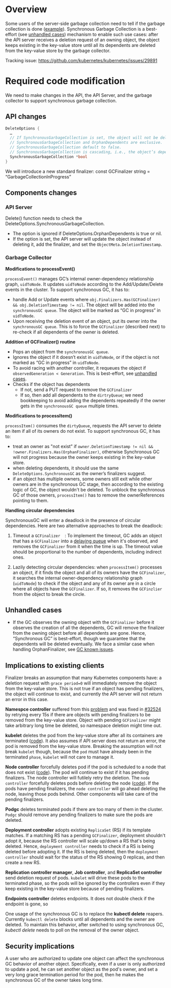 # Overview

Some users of the server-side garbage collection need to tell if the garbage collection is done ([example](https://github.com/kubernetes/kubernetes/issues/19701#issuecomment-236997077)). Synchronous Garbage Collection is a best-effort (see [unhandled cases](#unhandled-cases)) mechanism to enable such use cases: after the API server receives a deletion request of an owning object, the object keeps existing in the key-value store until all its dependents are deleted from the key-value store by the garbage collector.

Tracking issue: https://github.com/kubernetes/kubernetes/issues/29891

# Required code modification

We need to make changes in the API, the API Server, and the garbage collector to support synchronous garbage collection.

## API changes
```go
DeleteOptions {
  …
  // If SynchronousGarbageCollection is set, the object will not be deleted immediately. Instead, a GarbageCollectionInProgress finalizer will be placed on the object. The garbage collector will remove the finalizer from the object when all depdendents are deleted.
  // SynchronousGarbageCollection and OrphanDependents are exclusive.
  // SynchronousGarbageCollection default to false.
  // SynchronousGarbageCollection is cascading, i.e., the object’s dependents will be deleted with the same SynchronousGarbageCollection.
  SynchronousGarbageCollection *bool
}
```

We will introduce a new standard finalizer: const GCFinalizer string = “GarbageCollectionInProgress”

## Components changes

### API Server

Delete() function needs to check the DeleteOptions.SynchronousGarbageCollection. 

* The option is ignored if DeleteOptions.OrphanDependents is true or nil. 
* If the option is set, the API server will update the object instead of deleting it, add the finalizer, and set the `ObjectMeta.DeletionTimestamp`.

### Garbage Collector

**Modifications to processEvent()**

`processEvent()` manages GC’s internal owner-dependency relationship graph, `uidToNode`. It updates `uidToNode` according to the Add/Update/Delete events in the cluster. To support synchronous GC, it has to:

* handle Add or Update events where `obj.Finalizers.Has(GCFinalizer) && obj.DeletionTimestamp != nil`. The object will be added into the `synchronousGC queue`. The object will be marked as “GC in progress” in `uidToNode`.
* Upon receiving the deletion event of an object, put its owner into the `synchronousGC queue`. This is to force the `GCFinalizer` (described next) to re-check if all dependents of the owner is deleted.

**Addition of GCFinalizer() routine**

* Pops an object from the `synchronousGC queue`.
* Ignores the object if it doesn’t exist in `uidToNode`, or if the object is not marked as “GC in progress” in `uidToNode`.
* To avoid racing with another controller, it requeues the object if `observedGeneration < Generation`. This is best-effort, see [unhandled cases](#unhandled-cases).
* Checks if the object has dependents
  * If not, send a PUT request to remove the `GCFinalizer`
  * If so, then add all dependents to the `dirtryQueue`; we need bookkeeping to avoid adding the dependents repeatedly if the owner gets in the `synchronousGC queue` multiple times. 

**Modifications to processItem()**

`processItem()` consumes the `dirtyQueue`, requests the API server to delete an item if all of its owners do not exist. To support synchronous GC, it has to:

* treat an owner as "not exist" if `owner.DeletionTimestamp != nil && !owner.Finalizers.Has(OrphanFinalizer)`, otherwise Synchronous GC will not progress because the owner keeps existing in the key-value store. 
* when deleting dependents, it should use the same `DeleteOptions.SynchronousGC` as the owner’s finalizers suggest.
* if an object has multiple owners, some owners still exit while other owners are in the synchronous GC stage, then according to the existing logic of GC, the object wouldn't be deleted. To unblock the synchronous GC of those owners, `processItem()` has to remove the ownerReferences pointing to them. 

**Handling circular dependencies**

SynchronousGC will enter a deadlock in the presence of circular dependencies. Here are two alternative approaches to break the deadlock:

1. Timeout a `GCFinalizer  `: To implement the timeout, GC adds an object that has a `GCFinalizer` into a [delaying queue](../../pkg/util/workqueue/delaying_queue.go) when it's observed, and removes the `GCFinalizer` from it when the time is up. The timeout value should be proportional to the number of dependents, including indirect ones.

2. Lazily detecting circular dependencies: when `processItem()` processes an object, if it finds the object and all of its owners have the `GCFinalizer`, it searches the internal owner-dependency relationship graph (`uidToNode`) to check if the object and any of its owner are in a circle where all objects have the `GCFinalizer`. If so, it removes the `GCFinzlier` from the object to break the circle.

## Unhandled cases
* If the GC observes the owning object with the `GCFinalizer` before it observes the creation of all the dependents, GC will remove the finalizer from the owning object before all dependents are gone. Hence, “Synchronous GC” is best-effort, though we guarantee that the dependents will be deleted eventually. We face a similar case when handling OrphanFinalizer, see [GC known issues](https://github.com/kubernetes/kubernetes/issues/26120).


## Implications to existing clients

Finalizer breaks an assumption that many Kubernetes components have: a deletion request with `grace period=0` will immediately remove the object from the key-value store. This is not true if an object has pending finalizers, the object will continue to exist, and currently the API server will not return an error in this case.

**Namespce controller** suffered from this [problem](https://github.com/kubernetes/kubernetes/issues/32519) and was fixed in [#32524](https://github.com/kubernetes/kubernetes/pull/32524) by retrying every 15s if there are objects with pending finalizers to be removed from the key-value store. Object with pending `GCFinalizer` might take arbitrary long time be deleted, so namespace deletion might time out.

**kubelet** deletes the pod from the key-value store after all its containers are terminated ([code](https://github.com/kubernetes/kubernetes/blob/master/pkg/kubelet/status/status_manager.go#L441-L443)). It also assumes if API server does not return an error, the pod is removed from the key-value store. Breaking the assumption will not break `kubelet` though, because the `pod` must have already been in the terminated `phase`, `kubelet` will not care to manage it.

**Node controller** forcefully deletes pod if the pod is scheduled to a node that does not exist ([code](https://github.com/kubernetes/kubernetes/blob/master/pkg/controller/node/nodecontroller.go#L474)). The pod will continue to exist if it has pending finalizers. The node controller will futilely retry the deletion. The `node controller` forcefully deletes pods before deleting the node ([code](https://github.com/kubernetes/kubernetes/blob/master/pkg/controller/node/nodecontroller.go#L592)). If the pods have pending finalizers, the `node controller` will go ahead deleting the node, leaving those pods behind. Other components will take care of the pending finalizers. 

**Podgc** deletes terminated pods if there are too many of them in the cluster. `Podgc` should remove any pending finalizers to make sure the pods are deleted.

**Deployment controller** adopts existing `ReplicaSet` (RS) if its template matches. If a matching RS has a pending `GCFinalizer`, deployment shouldn't adopt it, because the RS controller will scale up/down a RS that's being deleted. Hence, `deployment controller` needs to check if a RS is being deleted before adopting it. If the RS is being deleted, then the `deployment controller` should wait for the status of the RS showing 0 replicas, and then create a new RS.

**Replication controller manager**, **Job controller**, and **ReplicaSet controller** send deletion request of pods. `kubelet` will drive these pods to the terminated phase, so the pods will be ignored by the controllers even if they keep existing in the key-value store because of pending finalizers.

**Endpoints controller** deletes endpoints. It does not double check if the endpoint is gone, so 

One usage of the synchronous GC is to replace the **kubectl delete** reapers. Currently `kubectl delete` blocks until all dependents and the owner are deleted. To maintain this behavior, after switched to using synchronous GC, *kubectl delete* needs to poll on the removal of the owner object.

## Security implications

A user who are authorized to update one object can affect the synchronous GC behavior of another object. Specifically, even if a user is only authorized to update a pod, he can set another object as the pod's owner, and set a very long grace termination period for the pod, then he makes the synchronous GC of the owner takes long time.
